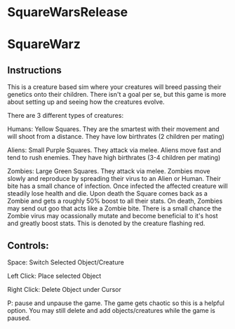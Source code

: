 # SquareWarsRelease
 <h1>SquareWarz</h1>
    <h2>Instructions</h2>
    <p>This is a creature based sim where your creatures will breed passing their genetics onto their children. There
        isn't a goal per se, but this game is more about setting up and seeing how the creatures evolve.</p>
    <p>There are 3 different types of creatures:</p>
    <p>Humans: Yellow Squares. They are the smartest with their movement and will shoot from a distance. They have low
        birthrates (2 children per mating)</p>
    <p>Aliens: Small Purple Squares. They attack via melee. Aliens move fast and tend to rush enemies. They have high
        birthrates (3-4 children per mating) </p>
    <p>Zombies: Large Green Squares. They attack via melee. Zombies move slowly and reproduce by spreading their virus
        to an Alien or Human. Their bite has a small chance of infection. Once infected the affected creature will
        steadily lose health and die. Upon death the Square comes back as a Zombie and gets a roughly 50% boost to all
        their stats. On death, Zombies may send out goo that acts like a Zombie bite. There is a small chance the Zombie
        virus may ocassionally mutate and become beneficial to it's host and greatly boost stats. This is denoted by the
        creature flashing red. </p>
    <h2>Controls:</h2>
    <p>Space: Switch Selected Object/Creature</p>
    <p>Left Click: Place selected Object</p>
    <p>Right Click: Delete Object under Cursor</p>
    <p>P: pause and unpause the game. The game gets chaotic so this is a helpful option. You may still delete and add objects/creatures while the game is paused.</p>
